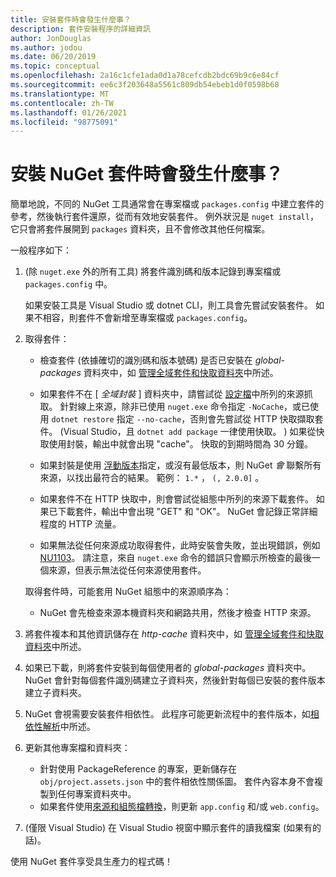 ```yaml
---
title: 安裝套件時會發生什麼事？
description: 套件安裝程序的詳細資訊
author: JonDouglas
ms.author: jodou
ms.date: 06/20/2019
ms.topic: conceptual
ms.openlocfilehash: 2a16c1cfe1ada0d1a78cefcdb2bdc69b9c6e84cf
ms.sourcegitcommit: ee6c3f203648a5561c809db54ebeb1d0f0598b68
ms.translationtype: MT
ms.contentlocale: zh-TW
ms.lasthandoff: 01/26/2021
ms.locfileid: "98775091"
---
```

# <a name="what-happens-when-a-nuget-package-is-installed"></a>安裝 NuGet 套件時會發生什麼事？

簡單地說，不同的 NuGet 工具通常會在專案檔或 `packages.config` 中建立套件的參考，然後執行套件還原，從而有效地安裝套件。 例外狀況是 `nuget install`，它只會將套件展開到 `packages` 資料夾，且不會修改其他任何檔案。

一般程序如下：

1. (除 `nuget.exe` 外的所有工具) 將套件識別碼和版本記錄到專案檔或 `packages.config` 中。

   如果安裝工具是 Visual Studio 或 dotnet CLI，則工具會先嘗試安裝套件。 如果不相容，則套件不會新增至專案檔或 `packages.config`。

2. 取得套件：
   - 檢查套件 (依據確切的識別碼和版本號碼) 是否已安裝在 *global-packages* 資料夾中，如 [管理全域套件和快取資料夾](../consume-packages/managing-the-global-packages-and-cache-folders.md)中所述。

   - 如果套件不在 [ *全域封裝* ] 資料夾中，請嘗試從 [設定檔](../consume-packages/Configuring-NuGet-Behavior.md)中所列的來源抓取。 針對線上來源，除非已使用 `nuget.exe` 命令指定 `-NoCache`，或已使用 `dotnet restore` 指定 `--no-cache`，否則會先嘗試從 HTTP 快取擷取套件。  (Visual Studio，且 `dotnet add package` 一律使用快取。 ) 如果從快取使用封裝，輸出中就會出現 "cache"。 快取的到期時間為 30 分鐘。

   - 如果封裝是使用 [浮動版本](../consume-packages/Package-References-in-Project-Files.md#floating-versions)指定，或沒有最低版本，則 NuGet *會* 聯繫所有來源，以找出最符合的結果。
   範例： `1.*` ， `(, 2.0.0]` 。

   - 如果套件不在 HTTP 快取中，則會嘗試從組態中所列的來源下載套件。 如果已下載套件，輸出中會出現 "GET" 和 "OK"。 NuGet 會記錄正常詳細程度的 HTTP 流量。

   - 如果無法從任何來源成功取得套件，此時安裝會失敗，並出現錯誤，例如 [NU1103](../reference/errors-and-warnings/NU1103.md)。 請注意，來自 `nuget.exe` 命令的錯誤只會顯示所檢查的最後一個來源，但表示無法從任何來源使用套件。

   取得套件時，可能套用 NuGet 組態中的來源順序為：

   - NuGet 會先檢查來源本機資料夾和網路共用，然後才檢查 HTTP 來源。

3. 將套件複本和其他資訊儲存在 *http-cache* 資料夾中，如 [管理全域套件和快取資料夾](../consume-packages/managing-the-global-packages-and-cache-folders.md)中所述。

4. 如果已下載，則將套件安裝到每個使用者的 *global-packages* 資料夾中。 NuGet 會針對每個套件識別碼建立子資料夾，然後針對每個已安裝的套件版本建立子資料夾。

5. NuGet 會視需要安裝套件相依性。 此程序可能更新流程中的套件版本，如[相依性解析](../concepts/dependency-resolution.md)中所述。

6. 更新其他專案檔和資料夾：

    - 針對使用 PackageReference 的專案，更新儲存在 `obj/project.assets.json` 中的套件相依性關係圖。 套件內容本身不會複製到任何專案資料夾中。
    - 如果套件使用[來源和組態檔轉換](../create-packages/source-and-config-file-transformations.md)，則更新 `app.config` 和/或 `web.config`。

7. (僅限 Visual Studio) 在 Visual Studio 視窗中顯示套件的讀我檔案 (如果有的話)。

使用 NuGet 套件享受具生產力的程式碼！
